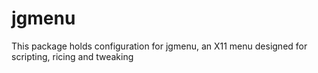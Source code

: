 # jgmenu

This package holds configuration for jgmenu, an X11 menu designed for scripting, ricing and tweaking
